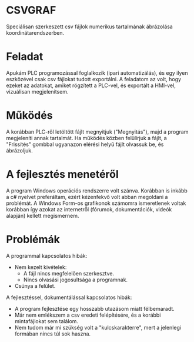 # CSVGRAF
Speciálisan szerkeszett csv fájlok numerikus tartalmának ábrázolása koordinátarendszerben.

# Feladat
Apukám PLC programozással foglalkozik (ipari automatizálás), és egy ilyen eszközével csak csv fájlokat tudott exportálni. A feladatom az volt, hogy ezeket az adatokat, amiket rögzített a PLC-vel, és exportált a HMI-vel, vizuálisan megjelenítsem.

# Működés
A korábban PLC-ről letöltött fájlt megnyitjuk ("Megnyitás"), majd a program megjeleníti annak tartalmát. Ha működés közben felülírjuk a fájlt, a "Frissítés" gombbal ugyanazon elérési helyű fájlt olvassuk be, és ábrázoljuk.

# A fejlesztés menetéről
A program Windows operációs rendszerre volt szánva. Korábban is inkább a c# nyelvet preferáltam, ezért kézenfekvő volt abban megoldani a problémát. A Windows Form-os grafikonok számomra ismeretlenek voltak korábban így azokat az internetről (fórumok, dokumentációk, videók alapján) kellett megismernem.


# Problémák
A programmal kapcsolatos hibák:
- Nem kezelt kivételek:
  - A fájl nincs megfelelően szerkesztve.
  - Nincs olvasási jogosultsága a programnak.
- Csúnya a felület.


A fejlesztéssel, dokumentálással kapcsolatos hibák:
- A program fejlesztése egy hosszabb utazásom miatt félbemaradt.
- Már nem emlékszem a csv eredeti felépítésére, és a korábbi mintafájlokat sem találom.
- Nem tudom már mi szükség volt a "kulcskarakterre", mert a jelenlegi formában nincs túl sok haszna.

